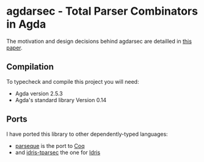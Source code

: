 # agdarsec - Total Parser Combinators in Agda

The motivation and design decisions behind agdarsec
are detailled in [this paper](https://gallais.github.io/pdf/agdarsec18.pdf).

## Compilation

To typecheck and compile this project you will need:

* Agda version 2.5.3
* Agda's standard library Version 0.14

## Ports

I have ported this library to other dependently-typed languages:

* [parseque](https://github.com/gallais/parseque) is the port to [Coq](https://github.com/coq/coq)
* and [idris-tparsec](https://github.com/gallais/idris-tparsec) the one for [Idris](https://github.com/idris-lang/idris-dev)
